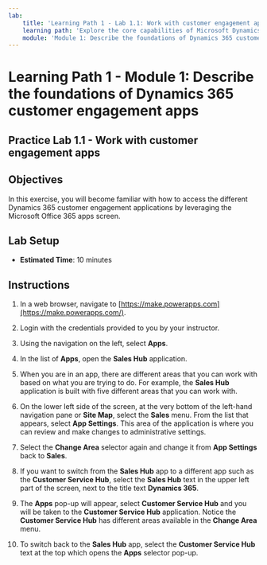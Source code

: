 ```yaml
---
lab:
    title: 'Learning Path 1 - Lab 1.1: Work with customer engagement apps'
    learning path: 'Explore the core capabilities of Microsoft Dynamics 365 customer engagement apps'
    module: 'Module 1: Describe the foundations of Dynamics 365 customer engagement apps'
---
```


Learning Path 1 - Module 1: Describe the foundations of Dynamics 365 customer engagement apps
========================

## Practice Lab 1.1 - Work with customer engagement apps 

## Objectives

In this exercise, you will become familiar with how to access the different Dynamics 365 customer engagement applications by leveraging the Microsoft Office 365 apps screen. 

## Lab Setup

  - **Estimated Time**: 10 minutes

## Instructions

1.  In a web browser, navigate to [https://make.powerapps.com](https://make.powerapps.com/). 

2.  Login with the credentials provided to you by your instructor. 

3.  Using the navigation on the left, select **Apps**. 

4.  In the list of **Apps**, open the **Sales Hub** application. 

5.  When you are in an app, there are different areas that you can work with based on what you are trying to do. For example, the **Sales Hub** application is built with five different areas that you can work with. 

6.  On the lower left side of the screen, at the very bottom of the left-hand navigation pane or **Site Map**, select the **Sales** menu. From the list that appears, select **App Settings**. This area of the application is where you can review and make changes to administrative settings. 

7.  Select the **Change Area** selector again and change it from **App Settings** back to **Sales**. 

8.  If you want to switch from the **Sales Hub** app to a different app such as the **Customer Service Hub**, select the **Sales Hub** text in the upper left part of the screen, next to the title text **Dynamics 365**. 

9.  The **Apps** pop-up will appear, select **Customer Service Hub** and you will be taken to the **Customer Service Hub** application. Notice the **Customer Service Hub** has different areas available in the **Change Area** menu. 

10. To switch back to the **Sales Hub** app, select the **Customer Service Hub** text at the top which opens the **Apps** selector pop-up. 

